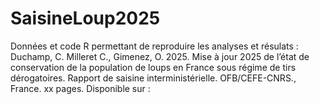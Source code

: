 # SaisineLoup2025

Données et code R permettant de reproduire les analyses et résulats :
Duchamp, C. Milleret C., Gimenez, O. 2025. Mise à jour 2025 de l’état de conservation de la population de loups en France sous régime de tirs dérogatoires. Rapport de saisine interministérielle. OFB/CEFE-CNRS., France. xx pages. Disponible sur : 
